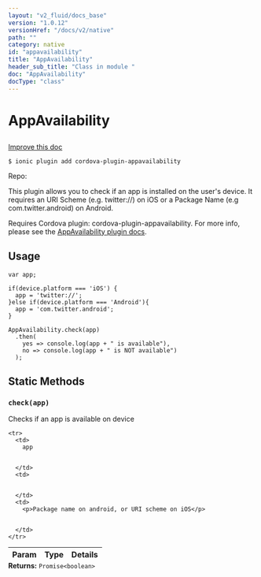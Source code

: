 ```yaml
---
layout: "v2_fluid/docs_base"
version: "1.0.12"
versionHref: "/docs/v2/native"
path: ""
category: native
id: "appavailability"
title: "AppAvailability"
header_sub_title: "Class in module "
doc: "AppAvailability"
docType: "class"
---
```









<h1 class="api-title">


AppAvailability






</h1>

<a class="improve-v2-docs" href='http://github.com/driftyco/ionic-native/edit/master/src/plugins/appavailability.ts#L0'>
Improve this doc
</a>





<!-- decorators -->

<pre><code>$ ionic plugin add cordova-plugin-appavailability</code></pre>
<p>Repo:
<a href="">

</a>
</p>

<!-- description -->

<p>This plugin allows you to check if an app is installed on the user&#39;s device. It requires an URI Scheme (e.g. twitter://) on iOS or a Package Name (e.g com.twitter.android) on Android.</p>
<p>Requires Cordova plugin: cordova-plugin-appavailability. For more info, please see the <a href="https://github.com/ohh2ahh/AppAvailability">AppAvailability plugin docs</a>.</p>

<!-- @usage tag -->

<h2>Usage</h2>

<pre><code class="lang-js">var app;

if(device.platform === &#39;iOS&#39;) {
  app = &#39;twitter://&#39;;
}else if(device.platform === &#39;Android&#39;){
  app = &#39;com.twitter.android&#39;;
}

AppAvailability.check(app)
  .then(
    yes =&gt; console.log(app + &quot; is available&quot;),
    no =&gt; console.log(app + &quot; is NOT available&quot;)
  );
</code></pre>




<!-- @property tags -->
<h2>Static Methods</h2>
<div id="check"></div>
<h3><code>check(app)</code>
  
</h3>

Checks if an app is available on device


<table class="table param-table" style="margin:0;">
  <thead>
    <tr>
      <th>Param</th>
      <th>Type</th>
      <th>Details</th>
    </tr>
  </thead>
  <tbody>
    
    <tr>
      <td>
        app
        
        
      </td>
      <td>
        
  
      </td>
      <td>
        <p>Package name on android, or URI scheme on iOS</p>

        
      </td>
    </tr>
    
  </tbody>
</table>





<div class="return-value" markdown="1">
<i class="icon ion-arrow-return-left"></i>
<b>Returns:</b> 
  <code>Promise&lt;boolean&gt;</code> 
</div>




<!-- methods on the class --><!-- related link --><!-- end content block -->


<!-- end body block -->

